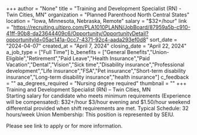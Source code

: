 +++
author = "None"
title = "Training and Development Specialist (RN) - Twin Cities, MN"
organization = "Planned Parenthood North Central States"
location = "Iowa, Minnesota, Nebraska, Remote"
salary = "$32+/hour"
link = "https://recruiting.ultipro.com/PLA1010PLANN/JobBoard/87959a5b-c910-41ff-90b8-da23644409c6/Opportunity/OpportunityDetail?opportunityId=05ac141a-0cc7-4371-92c4-aada293ef0d8"
sort_date = "2024-04-07"
created_at = "April 7, 2024"
closing_date = "April 22, 2024"
a_job_type = ["Full Time"]
b_benefits = ["General Benefits","Union-Eligible","Retirement","Paid Leave","Health Insurance","Paid Vacation","Dental","Vision","Sick time","Disability insurance","Professional development","Life insurance","FSA","Pet insurance","Short-term disability insurance","Long-term disability insurance","health insurance"]
c_feedback = ""
aa_degrees_required = "Nursing degree required"
thumbnail = ""
+++
Training and Development Specialist (RN) – Twin Cities, MN  
Starting salary for candidate who meets minimum requirements (Experience will be compensated): $32+/hour
$3/hour evening and $1.50/hour weekend differential provided when shift requirements are met.
Typical Schedule: 32 hours/week 
Union Membership: This position is represented by SEIU.

Please see link to apply or for more information. 